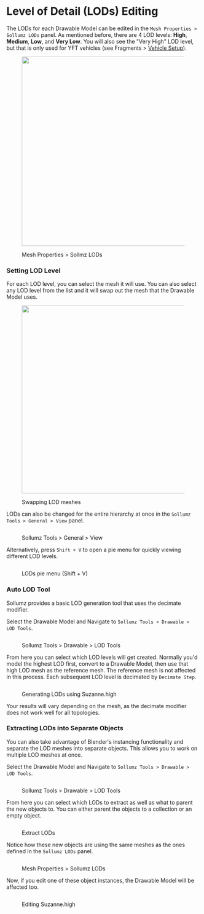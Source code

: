 # Level of Detail (LODs) Editing

The LODs for each Drawable Model can be edited in the `Mesh Properties > Sollumz LODs` panel. As mentioned before, there are 4 LOD levels: **High**, **Medium**, **Low**, and **Very Low**. You will also see the "Very High" LOD level, but that is only used for YFT vehicles (see Fragments > [Vehicle Setup](../fragments.yft/vehicle-setup/#import-with-\_hi)).

<div align="left">

<figure><img src="../../.gitbook/assets/image (21).png" alt="" width="493"><figcaption><p>Mesh Properties > Sollmz LODs</p></figcaption></figure>

</div>

### Setting LOD Level

For each LOD level, you can select the mesh it will use. You can also select any LOD level from the list and it will swap out the mesh that the Drawable Model uses.

<div align="left">

<figure><img src="../../.gitbook/assets/5lCjyGM.gif" alt="" width="489"><figcaption><p>Swapping LOD meshes</p></figcaption></figure>

</div>

LODs can also be changed for the entire hierarchy at once in the `Sollumz Tools > General > View` panel.

<div align="left">

<figure><img src="../../.gitbook/assets/blender_ehMPgjU9Q9.gif" alt=""><figcaption><p>Sollumz Tools > General > View</p></figcaption></figure>

</div>

Alternatively, press `Shift + V` to open a pie menu for quickly viewing different LOD levels.

<figure><img src="../../.gitbook/assets/blender_q6GniSsPAN.gif" alt=""><figcaption><p>LODs pie menu (Shift + V)</p></figcaption></figure>

### Auto LOD Tool

Sollumz provides a basic LOD generation tool that uses the decimate modifier.

Select the Drawable Model and Navigate to `Sollumz Tools > Drawable > LOD Tools`.

<div align="left">

<figure><img src="../../.gitbook/assets/image (50).png" alt=""><figcaption><p>Sollumz Tools > Drawable > LOD Tools</p></figcaption></figure>

</div>

From here you can select which LOD levels will get created. Normally you'd model the highest LOD first, convert to a Drawable Model, then use that high LOD mesh as the reference mesh. The reference mesh is not affected in this process. Each subsequent LOD level is decimated by `Decimate Step`.

<div align="left">

<figure><img src="../../.gitbook/assets/auto_lod.gif" alt=""><figcaption><p>Generating LODs using Suzanne.high</p></figcaption></figure>

</div>

Your results will vary depending on the mesh, as the decimate modifier does not work well for all topologies.&#x20;

### Extracting LODs into Separate Objects

You can also take advantage of Blender's instancing functionality and separate the LOD meshes into separate objects. This allows you to work on multiple LOD meshes at once.

Select the Drawable Model and Navigate to `Sollumz Tools > Drawable > LOD Tools`.

<div align="left">

<figure><img src="../../.gitbook/assets/image (51).png" alt=""><figcaption><p>Sollumz Tools > Drawable > LOD Tools</p></figcaption></figure>

</div>

From here you can select which LODs to extract as well as what to parent the new objects to. You can either parent the objects to a collection or an empty object.

<div align="left">

<figure><img src="../../.gitbook/assets/extract_lods.gif" alt=""><figcaption><p>Extract LODs</p></figcaption></figure>

</div>

Notice how these new objects are using the same meshes as the ones defined in the `Sollumz LODs` panel.

<div align="left">

<figure><img src="../../.gitbook/assets/image (52).png" alt=""><figcaption><p>Mesh Properties > Sollumz LODs</p></figcaption></figure>

</div>

Now, if you edit one of these object instances, the Drawable Model will be affected too.

<div align="left">

<figure><img src="../../.gitbook/assets/instances.gif" alt=""><figcaption><p>Editing Suzanne.high</p></figcaption></figure>

</div>
